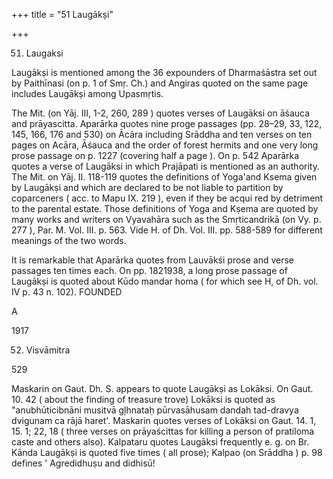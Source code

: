 +++
title = "51 Laugākṣi"

+++

51. Laugaksi 

Laugākṣi is mentioned among the 36 expounders of Dharmaśāstra set out by Paithīnasi (on p. 1 of Smṛ. Ch.) and Angiras quoted on the same page includes Laugākṣi among Upasmṛtis. 

The Mit. (on Yāj. III, 1-2, 260, 289 ) quotes verses of Laugāksi on āśauca and prāyascitta. Aparārka quotes nine proge passages (pp. 28–29, 33, 122, 145, 166, 176 and 530) on Ācāra including Srāddha and ten verses on ten pages on Acāra, Āśauca and the order of forest hermits and one very long prose passage on p. 1227 (covering half a page ). On p. 542 Aparārka quotes a verse of Laugāksi in which Prajāpati is mentioned as an authority. The Mit. on Yāj. II. 118-119 quotes the definitions of Yoga'and Ksema given by Laugākṣi and which are declared to be not liable to partition by coparceners ( acc. to Mapu IX. 219 ), even if they be acqui red by detriment to the parental estate. Those definitions of Yoga and Kṣema are quoted by many works and writers on Vyavahāra such as the Smṛticandrikā (on Vy. p. 277 ), Par. M. Vol. III. p. 563. Vide H. of Dh. Vol. III. pp. 588-589 for different meanings of the two words. 

It is remarkable that Aparārka quotes from Lauvākśi prose and verse passages ten times each. On pp. 1821938, a long prose passage of Laugākṣi is quoted about Kūdo mandar homa ( for which see H, of Dh. vol. IV p. 43 n. 102). FOUNDED 

A 

1917 

52. Visvāmitra 

529 

Maskarin on Gaut. Dh. S. appears to quote Laugākṣi as Lokāksi. On Gaut. 10. 42 ( about the finding of treasure trove) Lokāksi is quoted as "anubhūticibnāni musitvā gļhnataḥ pūrvasāhusam dandah tad-dravya dvigunam ca rājā haret'. Maskarin quotes verses of Lokāksi on Gaut. 14. 1, 15. 1; 22, 18 ( three verses on prāyaścittas for killing a person of pratiloma caste and others also). Kalpataru quotes Laugāksi frequently e. g. on Br. Kānda Laugākṣi is quoted five times ( all prose); Kalpao (on Srāddha ) p. 98 defines ' Agredidhuṣu and didhisū! 
